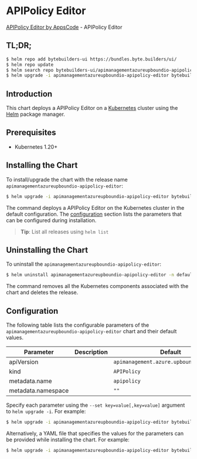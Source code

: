 # APIPolicy Editor

[APIPolicy Editor by AppsCode](https://byte.builders) - APIPolicy Editor

## TL;DR;

```bash
$ helm repo add bytebuilders-ui https://bundles.byte.builders/ui/
$ helm repo update
$ helm search repo bytebuilders-ui/apimanagementazureupboundio-apipolicy-editor --version=v0.4.18
$ helm upgrade -i apimanagementazureupboundio-apipolicy-editor bytebuilders-ui/apimanagementazureupboundio-apipolicy-editor -n default --create-namespace --version=v0.4.18
```

## Introduction

This chart deploys a APIPolicy Editor on a [Kubernetes](http://kubernetes.io) cluster using the [Helm](https://helm.sh) package manager.

## Prerequisites

- Kubernetes 1.20+

## Installing the Chart

To install/upgrade the chart with the release name `apimanagementazureupboundio-apipolicy-editor`:

```bash
$ helm upgrade -i apimanagementazureupboundio-apipolicy-editor bytebuilders-ui/apimanagementazureupboundio-apipolicy-editor -n default --create-namespace --version=v0.4.18
```

The command deploys a APIPolicy Editor on the Kubernetes cluster in the default configuration. The [configuration](#configuration) section lists the parameters that can be configured during installation.

> **Tip**: List all releases using `helm list`

## Uninstalling the Chart

To uninstall the `apimanagementazureupboundio-apipolicy-editor`:

```bash
$ helm uninstall apimanagementazureupboundio-apipolicy-editor -n default
```

The command removes all the Kubernetes components associated with the chart and deletes the release.

## Configuration

The following table lists the configurable parameters of the `apimanagementazureupboundio-apipolicy-editor` chart and their default values.

|     Parameter      | Description |                       Default                       |
|--------------------|-------------|-----------------------------------------------------|
| apiVersion         |             | <code>apimanagement.azure.upbound.io/v1beta1</code> |
| kind               |             | <code>APIPolicy</code>                              |
| metadata.name      |             | <code>apipolicy</code>                              |
| metadata.namespace |             | <code>""</code>                                     |


Specify each parameter using the `--set key=value[,key=value]` argument to `helm upgrade -i`. For example:

```bash
$ helm upgrade -i apimanagementazureupboundio-apipolicy-editor bytebuilders-ui/apimanagementazureupboundio-apipolicy-editor -n default --create-namespace --version=v0.4.18 --set apiVersion=apimanagement.azure.upbound.io/v1beta1
```

Alternatively, a YAML file that specifies the values for the parameters can be provided while
installing the chart. For example:

```bash
$ helm upgrade -i apimanagementazureupboundio-apipolicy-editor bytebuilders-ui/apimanagementazureupboundio-apipolicy-editor -n default --create-namespace --version=v0.4.18 --values values.yaml
```
